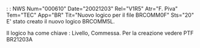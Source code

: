  :  : NWS Num="000610" Date="20021203" Rel="V1R5" Atr="F. Piva" Tem="TEC" App="BR" Tit="Nuovo logico per il file BRCOMM0F" Sts="20"
E' stato creato il nuovo logico BRCOMM5L.

Il logico ha come chiave :  Livello, Commessa.
Per la creazione vedere PTF BR21203A
